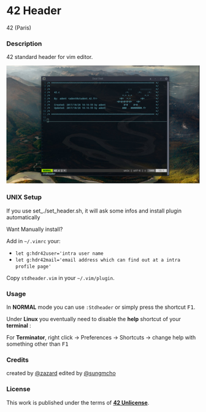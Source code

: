 # **42 Header**

42 (Paris)

### **Description**

42 standard header for vim editor.

![42 header](img/42header.jpg)

### **UNIX Setup**

If you use set_./set_header.sh, it will ask some infos and install plugin automatically

Want Manually install?

Add in `~/.vimrc` your:

+ `let g:hdr42user='intra user name`
+ `let g:hdr42mail='email address which can find out at a intra profile page'`

Copy `stdheader.vim` in your `~/.vim/plugin`.

### **Usage**

In **NORMAL** mode you can use `:Stdheader` or simply press the shortcut <kbd>F1</kbd>.

Under **Linux** you eventually need to disable the **help** shortcut of your **terminal** :

For **Terminator**, right click -> Preferences -> Shortcuts -> change help with something other than <kbd>F1</kbd>

### **Credits**

created by [@zazard](https://github.com/zazard)
edited by [@sungmcho](https://github.com/lordtomi0325)

### **License**

This work is published under the terms of **[42 Unlicense](https://github.com/gcamerli/42unlicense)**.
